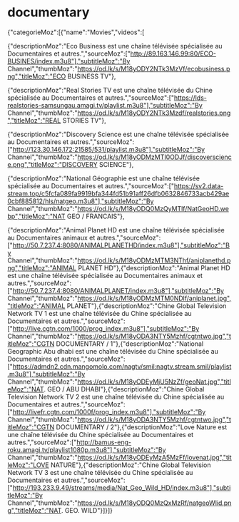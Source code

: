 # documentary
{"categorieMoz":[{"name":"Movies","videos":[

{"descriptionMoz":"Eco Business est une chaîne télévisée spécialisée au Documentaires et autres.","sourceMoz":["http://89.163.146.99:80/ECO-BUSINES/index.m3u8"],"subtitleMoz":"By Channel","thumbMoz":"https://od.lk/s/M18yODY2NTk3MzVf/ecobusiness.png","titleMoz":"ECO BUSINESS TV"},

{"descriptionMoz":"Real Stories TV est une chaîne télévisée du Chine spécialisée au Documentaires et autres.","sourceMoz":["https://lds-realstories-samsungau.amagi.tv/playlist.m3u8"],"subtitleMoz":"By Channel","thumbMoz":"https://od.lk/s/M18yODY2NTk3Mzdf/realstories.png","titleMoz":"REAL STORIES TV"},

{"descriptionMoz":"Discovery Science est une chaîne télévisée spécialisée au Documentaires et autres.","sourceMoz":["http://123.30.146.172:21585/531/playlist.m3u8"],"subtitleMoz":"By Channel","thumbMoz":"https://od.lk/s/M18yODMzMTI0ODJf/discoverscience.png","titleMoz":"DISCOVERY SCIENCE"},

{"descriptionMoz":"National Géographie est une chaîne télévisée spécialisée au Documentaires et autres.","sourceMoz":["https://sv2.data-stream.top/c5fcfa089fa9919bfa344fd51b91aff26dfb0632846733acb429ae0cbf885812/hls/natgeo.m3u8"],"subtitleMoz":"By Channel","thumbMoz":"https://od.lk/s/M18yODQ0MzQyMTlf/NatGeoHD.webp","titleMoz":"NAT GEO / FRANCAIS"},

{"descriptionMoz":"Animal Planet HD est une chaîne télévisée spécialisée au Documentaires animaux et autres.","sourceMoz":["http://50.7.237.4:8080/ANIMALPLANETHD/index.m3u8"],"subtitleMoz":"By Channel","thumbMoz":"https://od.lk/s/M18yODMzMTM3NThf/aniplanethd.png","titleMoz":"ANIMAL PLANET HD"},{"descriptionMoz":"Animal Planet HD est une chaîne télévisée spécialisée au Documentaires animaux et autres.","sourceMoz":["http://50.7.237.4:8080/ANIMALPLANET/index.m3u8"],"subtitleMoz":"By Channel","thumbMoz":"https://od.lk/s/M18yODMzMTM0NDlf/aniplanet.jpg","titleMoz":"ANIMAL PLANET"},{"descriptionMoz":"Chine Global Television Network TV 1 est une chaîne télévisée du Chine spécialisée au Documentaires et autres.","sourceMoz":["http://live.cgtn.com/1000/prog_index.m3u8"],"subtitleMoz":"By Channel","thumbMoz":"https://od.lk/s/M18yODA3NTY5Mzhf/cgtntwo.jpg","titleMoz":"CGTN DOCUMENTARY / 1"},{"descriptionMoz":"National Geographic Abu dhabi est une chaîne télévisée du Chine spécialisée au Documentaires et autres.","sourceMoz":["https://admdn2.cdn.mangomolo.com/nagtv/smil:nagtv.stream.smil/playlist.m3u8"],"subtitleMoz":"By Channel","thumbMoz":"https://od.lk/s/M18yODEyMjU5NzZf/geoNat.jpg","titleMoz":"NAT. GEO / ABU DHABI"},{"descriptionMoz":"Chine Global Television Network TV 2 est une chaîne télévisée du Chine spécialisée au Documentaires et autres.","sourceMoz":["http://livefr.cgtn.com/1000f/prog_index.m3u8"],"subtitleMoz":"By Channel","thumbMoz":"https://od.lk/s/M18yODA3NTY5Mzhf/cgtntwo.jpg","titleMoz":"CGTN DOCUMENTARY / 2"},{"descriptionMoz":"Love Nature est une chaîne télévisée du Chine spécialisée au Documentaires et autres.","sourceMoz":["http://bamus-eng-roku.amagi.tv/playlist1080p.m3u8"],"subtitleMoz":"By Channel","thumbMoz":"https://od.lk/s/M18yODEyMzA5MzFf/lovenat.jpg","titleMoz":"LOVE NATURE"},{"descriptionMoz":"Chine Global Television Network TV 3 est une chaîne télévisée du Chine spécialisée au Documentaires et autres.","sourceMoz":["http://193.233.9.49/streams/media/Nat_Geo_Wild_HD/index.m3u8"],"subtitleMoz":"By Channel","thumbMoz":"https://od.lk/s/M18yODQ0MzQxMzRf/natgeoWlid.png","titleMoz":"NAT. GEO. WILD"}]}]}
